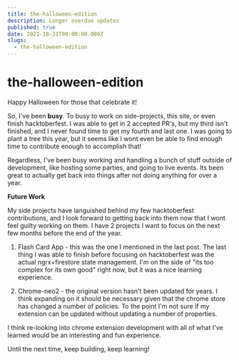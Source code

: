 ```yaml
---
title: the-halloween-edition
description: Longer overdue updates
published: true
date: 2021-10-31T00:00:00.000Z
slugs:
  - the-halloween-edition
---
```


# the-halloween-edition

Happy Halloween for those that celebrate it!

So, I've been **busy**. To busy to work on side-projects, this site, or even finish
hacktoberfest. I was able to get in 2 accepted PR's, but my third isn't finished, and
I never found time to get my fourth and last one. I was going to plant a tree this year,
but it seems like I wont even be able to find enough time to contribute enough to accomplish that!

Regardless, I've been busy working and handling a bunch of stuff outside of development,
like hosting some parties, and going to live events. Its been great to actually get
back into things after not doing anything for over a year.

**Future Work**

My side projects have languished behind my few hacktoberfest contributions, and I look forward
to getting back into them now that I wont feel guilty working on them. I have 2 projects I want
to focus on the next few months before the end of the year.

1. Flash Card App - this was the one I mentioned in the last post. The last thing I
   was able to finish before focusing on hacktoberfest was the actual ngrx+firestore state management.
   I'm on the side of "its too complex for its own good" right now, but it was a nice learning experience.

2. Chrome-neo2 - the original version hasn't been updated for years. I think expanding
   on it should be necessary given that the chrome store has changed a number of policies.
   To the point I'm not sure if my extension can be updated without updating a number of properties.

I think re-looking into chrome extension development with all of what I've learned would be an
interesting and fun experience.

Until the next time, keep building, keep learning!
